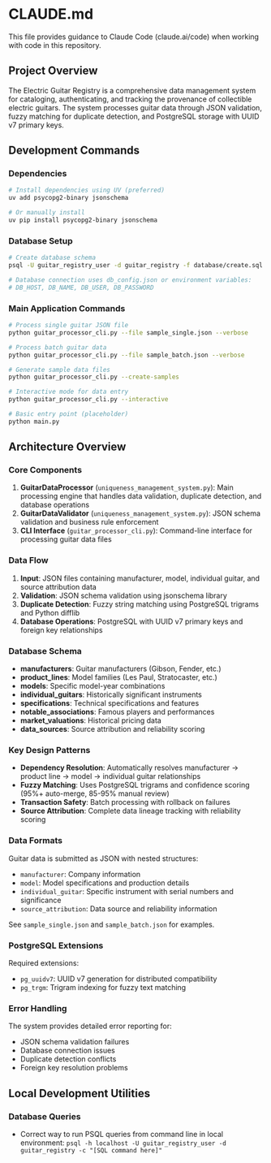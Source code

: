 # CLAUDE.md

This file provides guidance to Claude Code (claude.ai/code) when working with code in this repository.

## Project Overview

The Electric Guitar Registry is a comprehensive data management system for cataloging, authenticating, and tracking the provenance of collectible electric guitars. The system processes guitar data through JSON validation, fuzzy matching for duplicate detection, and PostgreSQL storage with UUID v7 primary keys.

## Development Commands

### Dependencies
```bash
# Install dependencies using UV (preferred)
uv add psycopg2-binary jsonschema

# Or manually install
uv pip install psycopg2-binary jsonschema
```

### Database Setup
```bash
# Create database schema
psql -U guitar_registry_user -d guitar_registry -f database/create.sql

# Database connection uses db_config.json or environment variables:
# DB_HOST, DB_NAME, DB_USER, DB_PASSWORD
```

### Main Application Commands
```bash
# Process single guitar JSON file
python guitar_processor_cli.py --file sample_single.json --verbose

# Process batch guitar data
python guitar_processor_cli.py --file sample_batch.json --verbose

# Generate sample data files
python guitar_processor_cli.py --create-samples

# Interactive mode for data entry
python guitar_processor_cli.py --interactive

# Basic entry point (placeholder)
python main.py
```

## Architecture Overview

### Core Components

1. **GuitarDataProcessor** (`uniqueness_management_system.py`): Main processing engine that handles data validation, duplicate detection, and database operations
2. **GuitarDataValidator** (`uniqueness_management_system.py`): JSON schema validation and business rule enforcement
3. **CLI Interface** (`guitar_processor_cli.py`): Command-line interface for processing guitar data files

### Data Flow

1. **Input**: JSON files containing manufacturer, model, individual guitar, and source attribution data
2. **Validation**: JSON schema validation using jsonschema library
3. **Duplicate Detection**: Fuzzy string matching using PostgreSQL trigrams and Python difflib
4. **Database Operations**: PostgreSQL with UUID v7 primary keys and foreign key relationships

### Database Schema

- **manufacturers**: Guitar manufacturers (Gibson, Fender, etc.)
- **product_lines**: Model families (Les Paul, Stratocaster, etc.)
- **models**: Specific model-year combinations
- **individual_guitars**: Historically significant instruments
- **specifications**: Technical specifications and features
- **notable_associations**: Famous players and performances
- **market_valuations**: Historical pricing data
- **data_sources**: Source attribution and reliability scoring

### Key Design Patterns

- **Dependency Resolution**: Automatically resolves manufacturer → product line → model → individual guitar relationships
- **Fuzzy Matching**: Uses PostgreSQL trigrams and confidence scoring (95%+ auto-merge, 85-95% manual review)
- **Transaction Safety**: Batch processing with rollback on failures
- **Source Attribution**: Complete data lineage tracking with reliability scoring

### Data Formats

Guitar data is submitted as JSON with nested structures:
- `manufacturer`: Company information
- `model`: Model specifications and production details
- `individual_guitar`: Specific instrument with serial numbers and significance
- `source_attribution`: Data source and reliability information

See `sample_single.json` and `sample_batch.json` for examples.

### PostgreSQL Extensions

Required extensions:
- `pg_uuidv7`: UUID v7 generation for distributed compatibility
- `pg_trgm`: Trigram indexing for fuzzy text matching

### Error Handling

The system provides detailed error reporting for:
- JSON schema validation failures
- Database connection issues
- Duplicate detection conflicts
- Foreign key resolution problems

## Local Development Utilities

### Database Queries
- Correct way to run PSQL queries from command line in local environment: `psql -h localhost -U guitar_registry_user -d guitar_registry -c "[SQL command here]"`